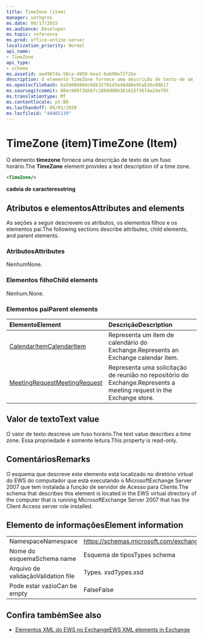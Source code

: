 ```yaml
---
title: TimeZone (item)
manager: sethgros
ms.date: 09/17/2015
ms.audience: Developer
ms.topic: reference
ms.prod: office-online-server
localization_priority: Normal
api_name:
- TimeZone
api_type:
- schema
ms.assetid: aa49074a-50ca-4959-bee2-6ab90ef2f26e
description: O elemento TimeZone fornece uma descrição de texto de um fuso horário.
ms.openlocfilehash: ba5b006804c66b32781d3e48d88e95ab36c09617
ms.sourcegitcommit: 88ec988f2bb67c1866d06b361615f3674a24e795
ms.translationtype: MT
ms.contentlocale: pt-BR
ms.lasthandoff: 06/03/2020
ms.locfileid: "44465139"
---
```

# <a name="timezone-item"></a><span data-ttu-id="4b366-103">TimeZone (item)</span><span class="sxs-lookup"><span data-stu-id="4b366-103">TimeZone (Item)</span></span>

<span data-ttu-id="4b366-104">O elemento **timezone** fornece uma descrição de texto de um fuso horário.</span><span class="sxs-lookup"><span data-stu-id="4b366-104">The **TimeZone** element provides a text description of a time zone.</span></span> 
  
```xml
<TimeZone/>
```

 <span data-ttu-id="4b366-105">**cadeia de caracteres**</span><span class="sxs-lookup"><span data-stu-id="4b366-105">**string**</span></span>
## <a name="attributes-and-elements"></a><span data-ttu-id="4b366-106">Atributos e elementos</span><span class="sxs-lookup"><span data-stu-id="4b366-106">Attributes and elements</span></span>

<span data-ttu-id="4b366-107">As seções a seguir descrevem os atributos, os elementos filhos e os elementos pai.</span><span class="sxs-lookup"><span data-stu-id="4b366-107">The following sections describe attributes, child elements, and parent elements.</span></span>
  
### <a name="attributes"></a><span data-ttu-id="4b366-108">Atributos</span><span class="sxs-lookup"><span data-stu-id="4b366-108">Attributes</span></span>

<span data-ttu-id="4b366-109">Nenhum</span><span class="sxs-lookup"><span data-stu-id="4b366-109">None.</span></span>
  
### <a name="child-elements"></a><span data-ttu-id="4b366-110">Elementos filho</span><span class="sxs-lookup"><span data-stu-id="4b366-110">Child elements</span></span>

<span data-ttu-id="4b366-111">Nenhum.</span><span class="sxs-lookup"><span data-stu-id="4b366-111">None.</span></span>
  
### <a name="parent-elements"></a><span data-ttu-id="4b366-112">Elementos pai</span><span class="sxs-lookup"><span data-stu-id="4b366-112">Parent elements</span></span>

|<span data-ttu-id="4b366-113">**Elemento**</span><span class="sxs-lookup"><span data-stu-id="4b366-113">**Element**</span></span>|<span data-ttu-id="4b366-114">**Descrição**</span><span class="sxs-lookup"><span data-stu-id="4b366-114">**Description**</span></span>|
|:-----|:-----|
|[<span data-ttu-id="4b366-115">CalendarItem</span><span class="sxs-lookup"><span data-stu-id="4b366-115">CalendarItem</span></span>](calendaritem.md) <br/> |<span data-ttu-id="4b366-116">Representa um item de calendário do Exchange.</span><span class="sxs-lookup"><span data-stu-id="4b366-116">Represents an Exchange calendar item.</span></span>  <br/> |
|[<span data-ttu-id="4b366-117">MeetingRequest</span><span class="sxs-lookup"><span data-stu-id="4b366-117">MeetingRequest</span></span>](meetingrequest.md) <br/> |<span data-ttu-id="4b366-118">Representa uma solicitação de reunião no repositório do Exchange.</span><span class="sxs-lookup"><span data-stu-id="4b366-118">Represents a meeting request in the Exchange store.</span></span>  <br/> |
   
## <a name="text-value"></a><span data-ttu-id="4b366-119">Valor de texto</span><span class="sxs-lookup"><span data-stu-id="4b366-119">Text value</span></span>

<span data-ttu-id="4b366-120">O valor de texto descreve um fuso horário.</span><span class="sxs-lookup"><span data-stu-id="4b366-120">The text value describes a time zone.</span></span> <span data-ttu-id="4b366-121">Essa propriedade é somente leitura.</span><span class="sxs-lookup"><span data-stu-id="4b366-121">This property is read-only.</span></span>
  
## <a name="remarks"></a><span data-ttu-id="4b366-122">Comentários</span><span class="sxs-lookup"><span data-stu-id="4b366-122">Remarks</span></span>

<span data-ttu-id="4b366-123">O esquema que descreve este elemento está localizado no diretório virtual do EWS do computador que está executando o MicrosoftExchange Server 2007 que tem instalada a função de servidor de Acesso para Cliente.</span><span class="sxs-lookup"><span data-stu-id="4b366-123">The schema that describes this element is located in the EWS virtual directory of the computer that is running MicrosoftExchange Server 2007 that has the Client Access server role installed.</span></span>
  
## <a name="element-information"></a><span data-ttu-id="4b366-124">Elemento de informações</span><span class="sxs-lookup"><span data-stu-id="4b366-124">Element information</span></span>

|||
|:-----|:-----|
|<span data-ttu-id="4b366-125">Namespace</span><span class="sxs-lookup"><span data-stu-id="4b366-125">Namespace</span></span>  <br/> |https://schemas.microsoft.com/exchange/services/2006/types  <br/> |
|<span data-ttu-id="4b366-126">Nome do esquema</span><span class="sxs-lookup"><span data-stu-id="4b366-126">Schema name</span></span>  <br/> |<span data-ttu-id="4b366-127">Esquema de tipos</span><span class="sxs-lookup"><span data-stu-id="4b366-127">Types schema</span></span>  <br/> |
|<span data-ttu-id="4b366-128">Arquivo de validação</span><span class="sxs-lookup"><span data-stu-id="4b366-128">Validation file</span></span>  <br/> |<span data-ttu-id="4b366-129">Types. xsd</span><span class="sxs-lookup"><span data-stu-id="4b366-129">Types.xsd</span></span>  <br/> |
|<span data-ttu-id="4b366-130">Pode estar vazio</span><span class="sxs-lookup"><span data-stu-id="4b366-130">Can be empty</span></span>  <br/> |<span data-ttu-id="4b366-131">False</span><span class="sxs-lookup"><span data-stu-id="4b366-131">False</span></span>  <br/> |
   
## <a name="see-also"></a><span data-ttu-id="4b366-132">Confira também</span><span class="sxs-lookup"><span data-stu-id="4b366-132">See also</span></span>



- [<span data-ttu-id="4b366-133">Elementos XML do EWS no Exchange</span><span class="sxs-lookup"><span data-stu-id="4b366-133">EWS XML elements in Exchange</span></span>](ews-xml-elements-in-exchange.md)

